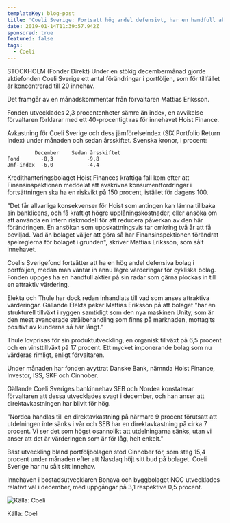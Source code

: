 ```yaml
---
templateKey: blog-post
title: 'Coeli Sverige: Fortsatt hög andel defensivt, har en handfull aktier på radarn'
date: 2019-01-14T11:39:57.942Z
sponsored: true
featured: false
tags:
  - Coeli
---
```

STOCKHOLM (Fonder Direkt) Under en stökig decembermånad gjorde aktiefonden Coeli Sverige ett antal förändringar i portföljen, som för tillfället är koncentrerad till 20 innehav.

Det framgår av en månadskommentar från förvaltaren Mattias Eriksson.

Fonden utvecklades 2,3 procentenheter sämre än index, en avvikelse förvaltaren förklarar med ett 40-procentigt ras för innehavet Hoist Finance.

Avkastning för Coeli Sverige och dess jämförelseindex (SIX Portfolio Return Index) under månaden och sedan årsskiftet. Svenska kronor, i procent:

```
         December    Sedan årsskiftet                        
Fond       -8,3           -9,8                                 
Jmf-index  -6,0           -4,4           
```

Kredithanteringsbolaget Hoist Finances kraftiga fall kom efter att Finansinspektionen meddelat att avskrivna konsumentfordringar i fortsättningen ska ha en riskvikt på 150 procent, istället för dagens 100.

"Det får allvarliga konsekvenser för Hoist som antingen kan lämna tillbaka sin banklicens, och få kraftigt högre upplåningskostnader, eller ansöka om att använda en intern riskmodell för att reducera påverkan av den här förändringen. En ansökan som uppskattningsvis tar omkring två år att få beviljad. Vad än bolaget väljer att göra så har Finansinspektionen förändrat spelreglerna för bolaget i grunden", skriver Mattias Eriksson, som sålt innehavet.

Coelis Sverigefond fortsätter att ha en hög andel defensiva bolag i portföljen, medan man väntar in ännu lägre värderingar för cykliska bolag. Fonden uppges ha en handfull aktier på sin radar som gärna plockas in till en attraktiv värdering.

Elekta och Thule har dock redan inhandlats till vad som anses attraktiva värderingar. Gällande Elekta pekar Mattias Eriksson på att bolaget "har en strukturell tillväxt i ryggen samtidigt som den nya maskinen Unity, som är den mest avancerade strålbehandling som finns på marknaden, mottagits positivt av kunderna så här långt."

Thule lovprisas för sin produktutveckling, en organisk tillväxt på 6,5 procent och en vinsttillväxt på 17 procent. Ett mycket imponerande bolag som nu värderas rimligt, enligt förvaltaren.

Under månaden har fonden avyttrat Danske Bank, nämnda Hoist Finance, Investor, ISS, SKF och Cinnober.

Gällande Coeli Sveriges bankinnehav SEB och Nordea konstaterar förvaltaren att dessa utvecklades svagt i december, och han anser att direktavkastningen har blivit för hög.

"Nordea handlas till en direktavkastning på närmare 9 procent förutsatt att utdelningen inte sänks i vår och SEB har en direktavkastning på cirka 7 procent. Vi ser det som högst osannolikt att utdelningarna sänks, utan vi anser att det är
värderingen som är för låg, helt enkelt."

Bäst utveckling bland portföljbolagen stod Cinnober för, som steg 15,4 procent under månaden efter att Nasdaq höjt sitt bud på bolaget. Coeli Sverige har nu sålt sitt innehav.

Innehaven i bostadsutvecklaren Bonava och byggbolaget NCC utvecklades relativt väl i december, med uppgångar på 3,1 respektive 0,5 procent.

![Källa: Coeli](/img/coeli14jan.png)

<span class="image-caption">Källa: Coeli</span>
